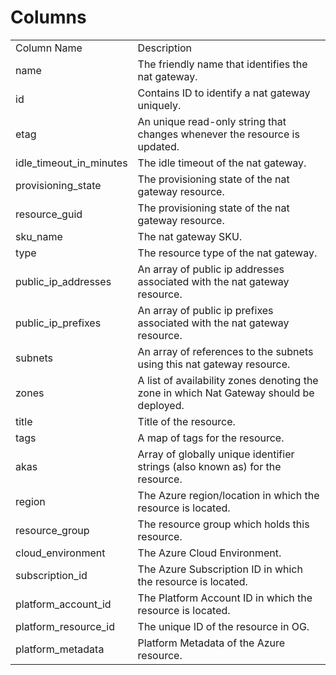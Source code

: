 # Columns  

<table>
	<tr><td>Column Name</td><td>Description</td></tr>
	<tr><td>name</td><td>The friendly name that identifies the nat gateway.</td></tr>
	<tr><td>id</td><td>Contains ID to identify a nat gateway uniquely.</td></tr>
	<tr><td>etag</td><td>An unique read-only string that changes whenever the resource is updated.</td></tr>
	<tr><td>idle_timeout_in_minutes</td><td>The idle timeout of the nat gateway.</td></tr>
	<tr><td>provisioning_state</td><td>The provisioning state of the nat gateway resource.</td></tr>
	<tr><td>resource_guid</td><td>The provisioning state of the nat gateway resource.</td></tr>
	<tr><td>sku_name</td><td>The nat gateway SKU.</td></tr>
	<tr><td>type</td><td>The resource type of the nat gateway.</td></tr>
	<tr><td>public_ip_addresses</td><td>An array of public ip addresses associated with the nat gateway resource.</td></tr>
	<tr><td>public_ip_prefixes</td><td>An array of public ip prefixes associated with the nat gateway resource.</td></tr>
	<tr><td>subnets</td><td>An array of references to the subnets using this nat gateway resource.</td></tr>
	<tr><td>zones</td><td>A list of availability zones denoting the zone in which Nat Gateway should be deployed.</td></tr>
	<tr><td>title</td><td>Title of the resource.</td></tr>
	<tr><td>tags</td><td>A map of tags for the resource.</td></tr>
	<tr><td>akas</td><td>Array of globally unique identifier strings (also known as) for the resource.</td></tr>
	<tr><td>region</td><td>The Azure region/location in which the resource is located.</td></tr>
	<tr><td>resource_group</td><td>The resource group which holds this resource.</td></tr>
	<tr><td>cloud_environment</td><td>The Azure Cloud Environment.</td></tr>
	<tr><td>subscription_id</td><td>The Azure Subscription ID in which the resource is located.</td></tr>
	<tr><td>platform_account_id</td><td>The Platform Account ID in which the resource is located.</td></tr>
	<tr><td>platform_resource_id</td><td>The unique ID of the resource in OG.</td></tr>
	<tr><td>platform_metadata</td><td>Platform Metadata of the Azure resource.</td></tr>
</table>